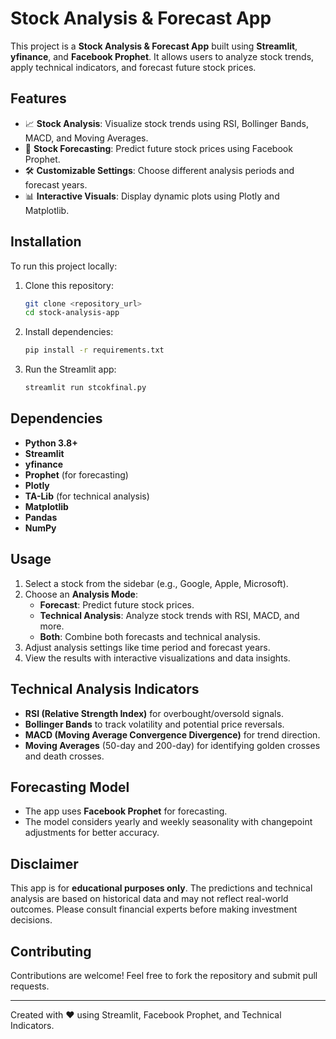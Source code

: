 # Stock Analysis & Forecast App

This project is a **Stock Analysis & Forecast App** built using **Streamlit**, **yfinance**, and **Facebook Prophet**. It allows users to analyze stock trends, apply technical indicators, and forecast future stock prices.

## Features
- 📈 **Stock Analysis**: Visualize stock trends using RSI, Bollinger Bands, MACD, and Moving Averages.
- 🔮 **Stock Forecasting**: Predict future stock prices using Facebook Prophet.
- 🛠️ **Customizable Settings**: Choose different analysis periods and forecast years.
- 📊 **Interactive Visuals**: Display dynamic plots using Plotly and Matplotlib.

## Installation
To run this project locally:
1. Clone this repository:
   ```bash
   git clone <repository_url>
   cd stock-analysis-app
   ```
2. Install dependencies:
   ```bash
   pip install -r requirements.txt
   ```
3. Run the Streamlit app:
   ```bash
   streamlit run stcokfinal.py
   ```

## Dependencies
- **Python 3.8+**
- **Streamlit**
- **yfinance**
- **Prophet** (for forecasting)
- **Plotly**
- **TA-Lib** (for technical analysis)
- **Matplotlib**
- **Pandas**
- **NumPy**

## Usage
1. Select a stock from the sidebar (e.g., Google, Apple, Microsoft).
2. Choose an **Analysis Mode**:
   - **Forecast**: Predict future stock prices.
   - **Technical Analysis**: Analyze stock trends with RSI, MACD, and more.
   - **Both**: Combine both forecasts and technical analysis.
3. Adjust analysis settings like time period and forecast years.
4. View the results with interactive visualizations and data insights.

## Technical Analysis Indicators
- **RSI (Relative Strength Index)** for overbought/oversold signals.
- **Bollinger Bands** to track volatility and potential price reversals.
- **MACD (Moving Average Convergence Divergence)** for trend direction.
- **Moving Averages** (50-day and 200-day) for identifying golden crosses and death crosses.

## Forecasting Model
- The app uses **Facebook Prophet** for forecasting.
- The model considers yearly and weekly seasonality with changepoint adjustments for better accuracy.

## Disclaimer
This app is for **educational purposes only**. The predictions and technical analysis are based on historical data and may not reflect real-world outcomes. Please consult financial experts before making investment decisions.

## Contributing
Contributions are welcome! Feel free to fork the repository and submit pull requests.

---
Created with ❤️ using Streamlit, Facebook Prophet, and Technical Indicators.

